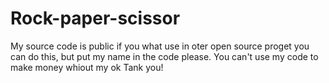 # Rock-paper-scissor
My source code is public if you what use in oter open source proget you can do this, but put my name in the code please.
You can't use my code to make money whiout my ok
Tank you!
